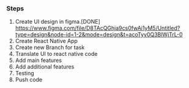 ### Steps

1. Create UI design in figma.[DONE]
   https://www.figma.com/file/D8TAcQGhja9cs0fwAi1yM5/Untitled?type=design&node-id=1-2&mode=design&t=acoTyy0Q3BlWjTrL-0
2. Create React Native App
3. Create new Branch for task
4. Translate UI to react native code
5. Add main features
6. Add additional features
7. Testing
8. Push code
